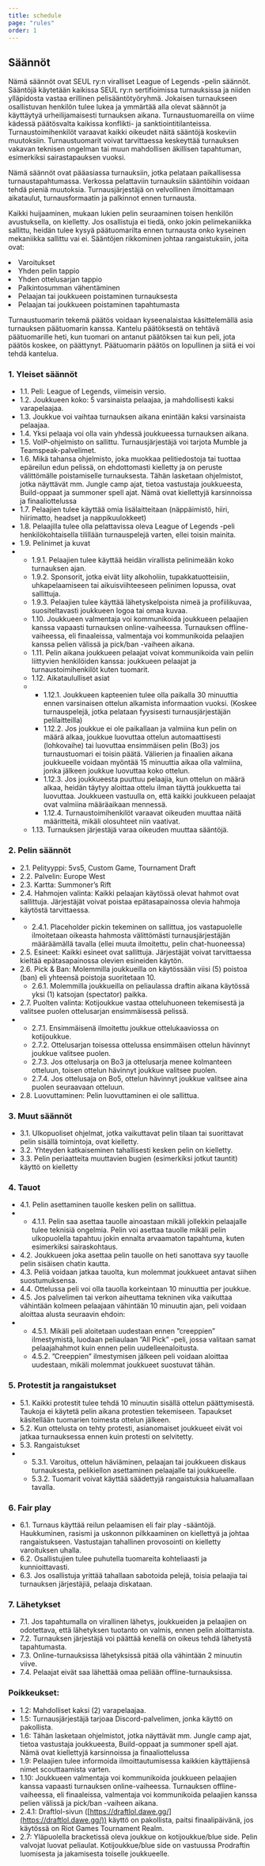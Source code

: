 ```yaml
---
title: schedule
page: "rules"
order: 1
---
```


## Säännöt

Nämä säännöt ovat SEUL ry:n viralliset League of Legends -pelin säännöt. Sääntöjä
käytetään kaikissa SEUL ry:n sertifioimissa turnauksissa ja niiden ylläpidosta vastaa erillinen
pelisääntötyöryhmä. Jokaisen turnaukseen osallistuvan henkilön tulee lukea ja ymmärtää
alla olevat säännöt ja käyttäytyä urheilijamaisesti turnauksen aikana. Turnaustuomareilla on
viime kädessä päätösvalta kaikissa konflikti- ja sanktiointitilanteissa. Turnaustoimihenkilöt
varaavat kaikki oikeudet näitä sääntöjä koskeviin muutoksiin. Turnaustuomarit voivat
tarvittaessa keskeyttää turnauksen vakavan teknisen ongelman tai muun mahdollisen
äkillisen tapahtuman, esimerkiksi sairastapauksen vuoksi.

Nämä säännöt ovat pääasiassa turnauksiin, jotka pelataan paikallisessa
turnaustapahtumassa. Verkossa pelattaviin turnauksiin sääntöihin voidaan tehdä pieniä
muutoksia. Turnausjärjestäjä on velvollinen ilmoittamaan aikataulut, turnausformaatin ja
palkinnot ennen turnausta.

Kaikki huijaaminen, mukaan lukien pelin seuraaminen toisen henkilön avustuksella, on
kielletty. Jos osallistuja ei tiedä, onko jokin pelimekaniikka sallittu, heidän tulee kysyä
päätuomarilta ennen turnausta onko kyseinen mekaniikka sallittu vai ei. Sääntöjen
rikkominen johtaa rangaistuksiin, joita ovat:

<cl>
    <li> Varoitukset</li>
    <li> Yhden pelin tappio</li>
    <li> Yhden ottelusarjan tappio</li>
    <li> Palkintosumman vähentäminen</li>
    <li> Pelaajan tai joukkueen poistaminen turnauksesta</li>
    <li> Pelaajan tai joukkueen poistaminen tapahtumasta</li>
</cl>

Turnaustuomarin tekemä päätös voidaan kyseenalaistaa käsittelemällä asia turnauksen
päätuomarin kanssa. Kantelu päätöksestä on tehtävä päätuomarille heti, kun tuomari on
antanut päätöksen tai kun peli, jota päätös koskee, on päättynyt. Päätuomarin päätös on
lopullinen ja siitä ei voi tehdä kantelua.

### 1. Yleiset säännöt

- 1.1. Peli: League of Legends, viimeisin versio.
- 1.2. Joukkueen koko: 5 varsinaista pelaajaa, ja mahdollisesti kaksi varapelaajaa.
- 1.3. Joukkue voi vaihtaa turnauksen aikana enintään kaksi varsinaista pelaajaa.
- 1.4. Yksi pelaaja voi olla vain yhdessä joukkueessa turnauksen aikana.
- 1.5. VoIP-ohjelmisto on sallittu. Turnausjärjestäjä voi tarjota Mumble ja
Teamspeak-palvelimet.
- 1.6. Mikä tahansa ohjelmisto, joka muokkaa pelitiedostoja tai tuottaa epäreilun
edun pelissä, on ehdottomasti kielletty ja on peruste välittömälle poistamiselle
turnauksesta. Tähän lasketaan ohjelmistot, jotka näyttävät mm. Jungle camp
ajat, tietoa vastustaja joukkueesta, Build-oppaat ja summoner spell ajat.
Nämä ovat kiellettyjä karsinnoissa ja finaaliottelussa
- 1.7. Pelaajien tulee käyttää omia lisälaitteitaan (näppäimistö, hiiri, hiirimatto,
headset ja nappikuulokkeet)
- 1.8. Pelaajilla tulee olla pelattavissa oleva League of Legends -peli
henkilökohtaisella tilillään turnauspelejä varten, ellei toisin mainita.
- 1.9. Pelinimet ja kuvat
- 
  - 1.9.1. Pelaajien tulee käyttää heidän virallista pelinimeään koko turnauksen
  ajan.
  - 1.9.2. Sponsorit, jotka eivät liity alkoholiin, tupakkatuotteisiin,
  uhkapelaamiseen tai aikuisviihteeseen pelinimen lopussa, ovat
  sallittuja.
  - 1.9.3. Pelaajien tulee käyttää lähetyskelpoista nimeä ja profiilikuvaa,
  suositeltavasti joukkueen logoa tai omaa kuvaa.
  - 1.10. Joukkueen valmentaja voi kommunikoida joukkueen pelaajien kanssa
vapaasti turnauksen online-vaiheessa. Turnauksen offline-vaiheessa, eli
finaaleissa, valmentaja voi kommunikoida pelaajien kanssa pelien välissä ja
pick/ban -vaiheen aikana.
  - 1.11. Pelin aikana joukkueen pelaajat voivat kommunikoida vain peliin liittyvien
henkilöiden kanssa: joukkueen pelaajat ja turnaustoimihenkilöt kuten
tuomarit.
  - 1.12. Aikataululliset asiat
  - 
    - 1.12.1. Joukkueen kapteenien tulee olla paikalla 30 minuuttia ennen
        varsinaisen ottelun alkamista informaation vuoksi. (Koskee
        turnauspelejä, jotka pelataan fyysisesti turnausjärjestäjän pelilaitteilla)
    - 1.12.2. Jos joukkue ei ole paikallaan ja valmiina kun pelin on määrä alkaa,
        joukkue luovuttaa ottelun automaattisesti (lohkovaihe) tai luovuttaa
        ensimmäisen pelin (Bo3) jos turnaustuomari ei toisin päätä. Välierien
        ja finaalien aikana joukkueelle voidaan myöntää 15 minuuttia aikaa
        olla valmiina, jonka jälkeen joukkue luovuttaa koko ottelun.
    - 1.12.3. Jos joukkueesta puuttuu pelaajia, kun ottelun on määrä alkaa, heidän
        täytyy aloittaa ottelu ilman täyttä joukkuetta tai luovuttaa. Joukkueen
        vastuulla on, että kaikki joukkueen pelaajat ovat valmiina määräaikaan
        mennessä.
    - 1.12.4. Turnaustoimihenkilöt varaavat oikeuden muuttaa näitä määritteitä,
        mikäli olosuhteet niin vaativat.
  - 1.13. Turnauksen järjestäjä varaa oikeuden muuttaa sääntöjä.

### 2. Pelin säännöt

- 2.1. Pelityyppi: 5vs5, Custom Game, Tournament Draft
- 2.2. Palvelin: Europe West
- 2.3. Kartta: Summoner’s Rift
- 2.4. Hahmojen valinta: Kaikki pelaajan käytössä olevat hahmot ovat sallittuja.
Järjestäjät voivat poistaa epätasapainossa olevia hahmoja käytöstä
tarvittaessa.
- 
  - 2.4.1. Placeholder pickin tekeminen on sallittua, jos vastapuolelle ilmoitetaan
oikeasta hahmosta välittömästi turnausjärjestäjän määräämällä tavalla
(ellei muuta ilmoitettu, pelin chat-huoneessa)
- 2.5. Esineet: Kaikki esineet ovat sallittuja. Järjestäjät voivat tarvittaessa kieltää
epätasapainossa olevien esineiden käytön.
- 2.6. Pick & Ban: Molemmilla joukkueilla on käytössään viisi (5) poistoa (ban) eli
yhteensä poistoja suoritetaan 10.
  - 2.6.1. Molemmilla joukkueilla on peliaulassa draftin aikana käytössä yksi (1)
  katsojan (spectator) paikka.
- 2.7. Puolten valinta: Kotijoukkue vastaa otteluhuoneen tekemisestä ja valitsee
puolen ottelusarjan ensimmäisessä pelissä.
- 
  - 2.7.1. Ensimmäisenä ilmoitettu joukkue ottelukaaviossa on kotijoukkue.
  - 2.7.2. Ottelusarjan toisessa ottelussa ensimmäisen ottelun hävinnyt joukkue
  valitsee puolen.
  - 2.7.3. Jos ottelusarja on Bo3 ja ottelusarja menee kolmanteen otteluun,
  toisen ottelun hävinnyt joukkue valitsee puolen.
  - 2.7.4. Jos ottelusaja on Bo5, ottelun hävinnyt joukkue valitsee aina puolen
  seuraavaan otteluun.
- 2.8. Luovuttaminen: Pelin luovuttaminen ei ole sallittua.

### 3. Muut säännöt

- 3.1. Ulkopuoliset ohjelmat, jotka vaikuttavat pelin tilaan tai suorittavat pelin sisällä
toimintoja, ovat kielletty.
- 3.2. Yhteyden katkaiseminen tahallisesti kesken pelin on kielletty.
- 3.3. Pelin periaatteita muuttavien bugien (esimerkiksi jotkut tauntit) käyttö on
kielletty

### 4. Tauot

- 4.1. Pelin asettaminen tauolle kesken pelin on sallittua.
- 
  - 4.1.1. Pelin saa asettaa tauolle ainoastaan mikäli jollekkin pelaajalle tulee
teknisiä ongelmia. Pelin voi asettaa tauolle mikäli pelin ulkopuolella
tapahtuu jokin ennalta arvaamaton tapahtuma, kuten esimerkiksi
sairaskohtaus.
- 4.2. Joukkueen joka asettaa pelin tauolle on heti sanottava syy tauolle pelin
sisäisen chatin kautta.
- 4.3. Peliä voidaan jatkaa tauolta, kun molemmat joukkueet antavat siihen
suostumuksensa.
- 4.4. Ottelussa peli voi olla tauolla korkeintaan 10 minuuttia per joukkue.
- 4.5. Jos palvelimen tai verkon aiheuttama tekninen vika vaikuttaa vähintään
kolmeen pelaajaan vähintään 10 minuutin ajan, peli voidaan aloittaa alusta
seuraavin ehdoin:
-
  - 4.5.1. Mikäli peli aloitetaan uudestaan ennen ”creeppien” ilmestymistä,
  luodaan peliaulaan ”All Pick” -peli, jossa valitaan samat
  pelaajahahmot kuin ennen pelin uudelleenaloitusta.
  - 4.5.2. ”Creeppien” ilmestymisen jälkeen peli voidaan aloittaa uudestaan,
  mikäli molemmat joukkueet suostuvat tähän.

### 5. Protestit ja rangaistukset

- 5.1. Kaikki protestit tulee tehdä 10 minuutin sisällä ottelun päättymisestä. Taukoja
ei käytetä pelin aikana protestien tekemiseen. Tapaukset käsitellään
tuomarien toimesta ottelun jälkeen.
- 5.2. Kun ottelusta on tehty protesti, asianomaiset joukkueet eivät voi jatkaa
turnauksessa ennen kuin protesti on selvitetty.
- 5.3. Rangaistukset
- 
  - 5.3.1. Varoitus, ottelun häviäminen, pelaajan tai joukkueen diskaus
  turnauksesta, pelikiellon asettaminen pelaajalle tai joukkueelle.
  - 5.3.2. Tuomarit voivat käyttää säädettyjä rangaistuksia haluamallaan tavalla.

### 6. Fair play

- 6.1. Turnaus käyttää reilun pelaamisen eli fair play -sääntöjä. Haukkuminen,
rasismi ja uskonnon pilkkaaminen on kiellettyä ja johtaa rangaistukseen.
Vastustajan tahallinen provosointi on kielletty varoituksen uhalla.
- 6.2. Osallistujien tulee puhutella tuomareita kohteliaasti ja kunnioittavasti.
- 6.3. Jos osallistuja yrittää tahallaan sabotoida pelejä, toisia pelaajia tai turnauksen
järjestäjiä, pelaaja diskataan.

### 7. Lähetykset

- 7.1. Jos tapahtumalla on virallinen lähetys, joukkueiden ja pelaajien on odotettava,
että lähetyksen tuotanto on valmis, ennen pelin aloittamista.
- 7.2. Turnauksen järjestäjä voi päättää kenellä on oikeus tehdä lähetystä
tapahtumasta.
- 7.3. Online-turnauksissa lähetyksissä pitää olla vähintään 2 minuutin viive.
- 7.4. Pelaajat eivät saa lähettää omaa peliään offline-turnauksissa.

### Poikkeukset:

- 1.2: Mahdolliset kaksi (2) varapelaajaa.
- 1.5: Turnausjärjestäjä tarjoaa Discord-palvelimen, jonka käyttö on pakollista.
- 1.6: Tähän lasketaan ohjelmistot, jotka näyttävät mm. Jungle camp ajat, tietoa
vastustaja joukkueesta, Build-oppaat ja summoner spell ajat. Nämä ovat kiellettyjä
karsinnoissa ja finaaliottelussa
- 1.9: Pelaajien tulee informoida ilmoittautumisessa kaikkien käyttäjiensä nimet
scouttaamista varten.
- 1.10: Joukkueen valmentaja voi kommunikoida joukkueen pelaajien kanssa vapaasti
turnauksen online-vaiheessa. Turnauksen offline-vaiheessa, eli finaaleissa,
valmentaja voi kommunikoida pelaajien kanssa pelien välissä ja pick/ban -vaiheen
aikana.
- 2.4.1: Draftlol-sivun ([https://draftlol.dawe.gg/](https://draftlol.dawe.gg/)) käyttö on pakollista, paitsi
finaalipäivänä, jos käytössä on Riot Games Tournament Realm.
- 2.7: Yläpuolella bracketissä oleva joukkue on kotijoukkue/blue side. Pelin valvojat
luovat peliaulat. Kotijoukkue/blue side on vastuussa Prodraftin luomisesta ja
jakamisesta toiselle joukkueelle.

&nbsp;
